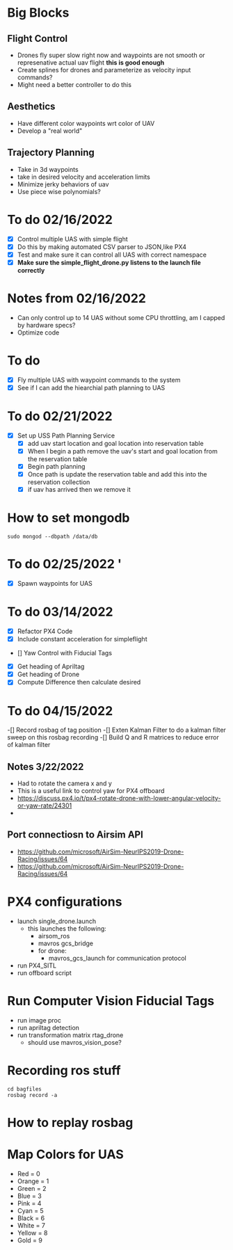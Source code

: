 # Big Blocks 
## Flight Control
- Drones fly super slow right now and waypoints are not smooth or represenative actual uav flight **this is good enough**
- Create splines for drones and parameterize as velocity input commands? 
- Might need a better controller to do this

## Aesthetics 
- Have different color waypoints wrt color of UAV
- Develop a "real world"

## Trajectory Planning
- Take in 3d waypoints 
- take in desired velocity and acceleration limits
- Minimize jerky behaviors of uav
- Use piece wise polynomials?        

# To do 02/16/2022
- [X] Control multiple UAS with simple flight
- [X] Do this by making automated CSV parser to JSON,like PX4
- [X] Test and make sure it can control all UAS with correct namespace
- [X] **Make sure the simple_flight_drone.py listens to the launch file correctly**

# Notes from 02/16/2022
- Can only control up to 14 UAS without some CPU throttling, am I capped by hardware specs?
- Optimize code

# To do
- [x] Fly multiple UAS with waypoint commands to the system 
- [x] See if I can add the hiearchial path planning to UAS

# To do 02/21/2022
- [x] Set up USS Path Planning Service 
    - [x] add uav start location and goal location into reservation table
    - [x] When I begin a path remove the uav's start and goal location from the reservation table 
    - [x] Begin path planning
    - [x] Once path is update the reservation table and add this into the reservation collection 
    - [x] if uav has arrived then we remove it  

# How to set mongodb
```
sudo mongod --dbpath /data/db
```

# To do 02/25/2022 '
- [X] Spawn waypoints for UAS

# To do 03/14/2022
- [X] Refactor PX4 Code
- [X] Include constant acceleration for simpleflight
- [] Yaw Control with Fiducial Tags 
- [X] Get heading of Apriltag
- [X] Get heading of Drone
- [X] Compute Difference then calculate desired 

# To do 04/15/2022
-[] Record rosbag of tag position
-[] Exten Kalman Filter to do a kalman filter sweep on this rosbag recording
-[] Build Q and R matrices to reduce error of kalman filter 

## Notes 3/22/2022
- Had to rotate the camera x and y
- This is a useful link to control yaw for PX4 offboard 
- https://discuss.px4.io/t/px4-rotate-drone-with-lower-angular-velocity-or-yaw-rate/24301
- 

## Port connectiosn to Airsim API
- https://github.com/microsoft/AirSim-NeurIPS2019-Drone-Racing/issues/64
- https://github.com/microsoft/AirSim-NeurIPS2019-Drone-Racing/issues/64

# PX4 configurations 
- launch single_drone.launch
    - this launches the following:
        - airsom_ros
        - mavros gcs_bridge
        - for drone:
            - mavros_gcs_launch for communication protocol
- run PX4_SITL
- run offboard script

# Run Computer Vision Fiducial Tags
- run image proc
- run apriltag detection
- run transformation matrix rtag_drone
    - should use mavros_vision_pose?

# Recording ros stuff
```
cd bagfiles
rosbag record -a
```
# How to replay rosbag


# Map Colors for UAS
- Red = 0
- Orange = 1
- Green = 2
- Blue = 3
- Pink = 4
- Cyan = 5
- Black = 6
- White = 7
- Yellow = 8
- Gold = 9



